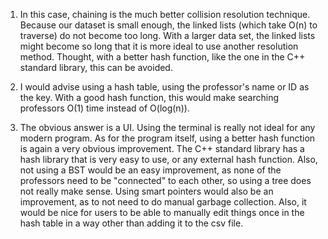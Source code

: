 1. In this case, chaining is the much better collision resolution technique. Because our dataset is small enough, the linked lists (which take O(n) to traverse) do not become too long. With a larger data set, the linked lists might become so long that it is more ideal to use another resolution method. Thought, with a better hash function, like the one in the C++ standard library, this can be avoided.

2. I would advise using a hash table, using the professor's name or ID as the key. With a good hash function, this would make searching professors O(1) time instead of O(log(n)).

3. The obvious answer is a UI. Using the terminal is really not ideal for any modern program. As for the program itself, using a better hash function is again a very obvious improvement. The C++ standard library has a hash library that is very easy to use, or any external hash function. Also, not using a BST would be an easy improvement, as none of the professors need to be "connected" to each other, so using a tree does not really make sense. Using smart pointers would also be an improvement, as to not need to do manual garbage collection. Also, it would be nice for users to be able to manually edit things once in the hash table in a way other than adding it to the csv file. 
